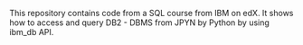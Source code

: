 This repository contains code from a SQL course from IBM on edX. It shows how to access and query DB2 - DBMS from JPYN by Python by using ibm_db API.
